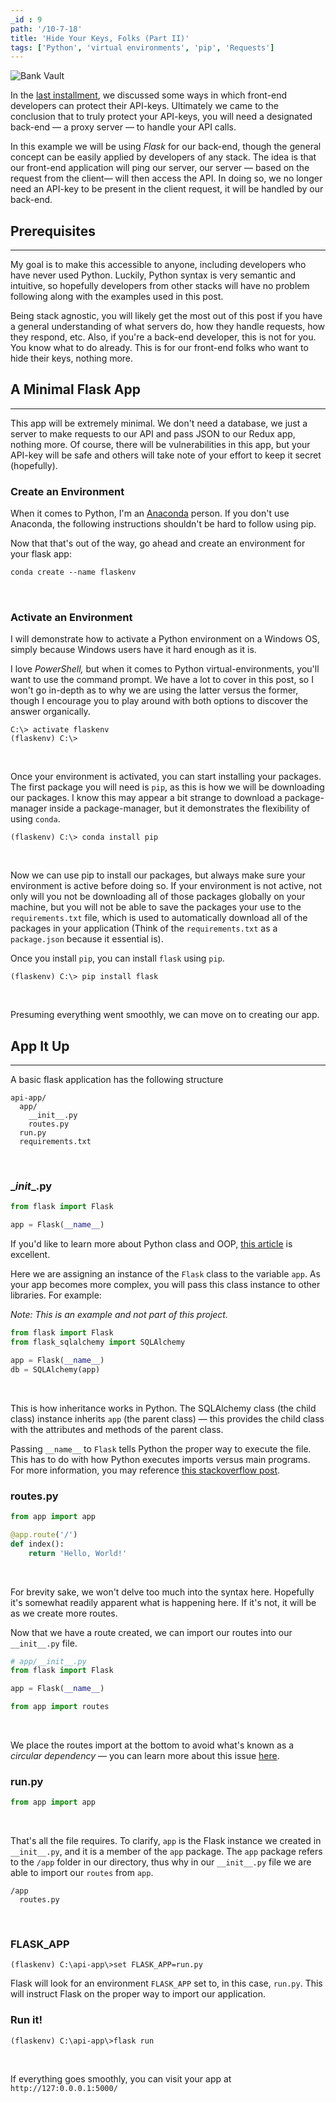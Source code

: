```yaml
---
_id : 9
path: '/10-7-18'
title: 'Hide Your Keys, Folks (Part II)'
tags: ['Python', 'virtual environments', 'pip', 'Requests']
--- 
```

![Bank Vault](https://upload.wikimedia.org/wikipedia/commons/thumb/8/87/WinonaSavingsBankVault.JPG/1024px-WinonaSavingsBankVault.JPG)

In the [last installment](https://dacrands.github.io/9-27-18), we discussed some ways in which front-end developers can protect their API-keys. Ultimately we came to the conclusion that to truly protect your API-keys, you will need a designated back-end &mdash; a proxy server &mdash; to handle your API calls.

In this example we will be using *Flask* for our back-end, though the general concept can be easily applied by developers of any stack. The idea is that our front-end application will ping our server, our server &mdash; based on the request from the client&mdash; will then access the API. In doing so, we no longer need an API-key to be present in the client request, it will be handled by our back-end.

## Prerequisites
---
My goal is to make this accessible to anyone, including developers who have never used Python. Luckily, Python syntax is very semantic and intuitive, so hopefully developers from other stacks will have no problem following along with the examples used in this post.

Being stack agnostic, you will likely get the most out of this post if you have a general understanding of what servers do, how they handle requests, how they respond, etc. Also, if you're a back-end developer, this is not for you. You know what to do already. This is for our front-end folks who want to hide their keys, nothing more. 


## A Minimal Flask App
---
This app will be extremely minimal. We don't need a database, we just a server to make requests to our API and pass JSON to our Redux app, nothing more. Of course, there will be vulnerabilities in this app, but your API-key will be safe and others will take note of your effort to keep it secret (hopefully).


### Create an Environment
When it comes to Python, I'm an [Anaconda](https://www.anaconda.com/download/) person. If you don't use Anaconda, the following instructions shouldn't be hard to follow using pip.


Now that that's out of the way, go ahead and create an environment for your flask app:

```ps
conda create --name flaskenv
```

<br>

### Activate an Environment
I will demonstrate how to activate a Python environment on a Windows OS, simply because Windows users have it hard enough as it is.

I love *PowerShell,* but when it comes to Python virtual-environments, you'll want to use the command prompt. We have a lot to cover in this post, so I won't go in-depth as to why we are using the latter versus the former, though I encourage you to play around with both options to discover the answer organically.

```commandline
C:\> activate flaskenv
(flaskenv) C:\> 

```

<br>

Once your environment is activated, you can start installing your packages. The first package you will need is `pip`, as this is how we will be downloading our packages. I know this may appear a bit strange to download a package-manager inside a package-manager, but it demonstrates the flexibility of using `conda`.

```
(flaskenv) C:\> conda install pip

```

<br>

Now we can use pip to install our packages, but always make sure your environment is active before doing so. If your environment is not active, not only will you not be downloading all of those packages globally on your machine, but you will not be able to save the packages your use to the `requirements.txt` file, which is used to automatically download all of the packages in your application (Think of the `requirements.txt` as a `package.json` because it essential is).



Once you install `pip`, you can install `flask` using `pip`.

```
(flaskenv) C:\> pip install flask

```

<br>

Presuming everything went smoothly, we can move on to creating our app.


## App It Up
---

A basic flask application has the following structure

```
api-app/
  app/
    __init__.py
    routes.py
  run.py
  requirements.txt
```

<br>

### \__init__.py
```python
from flask import Flask

app = Flask(__name__)
```

If you'd like to learn more about Python class and OOP, [this article](https://jeffknupp.com/blog/2014/06/18/improve-your-python-python-classes-and-object-oriented-programming/) is excellent.

Here we are assigning an instance of the `Flask` class to the variable `app`. As your app becomes more complex, you will pass this class instance to other libraries. For example:


*Note: This is an example and not part of this project.*
```python
from flask import Flask
from flask_sqlalchemy import SQLAlchemy

app = Flask(__name__)
db = SQLAlchemy(app)
```

<br>

This is how inheritance works in Python. The SQLAlchemy class (the child class) instance inherits `app` (the parent class) &mdash; this provides the child class with the attributes and methods of the parent class.

Passing `__name__` to `Flask` tells Python the proper way to execute the file. This has to do with how Python executes imports versus main programs. For more information, you may reference [this stackoverflow post](https://stackoverflow.com/questions/419163/what-does-if-name-main-do).

### routes.py
```python
from app import app

@app.route('/')
def index():
    return 'Hello, World!'
```

<br>

For brevity sake, we won't delve too much into the syntax here. Hopefully it's somewhat readily apparent what is happening here. If it's not, it will be as we create more routes.

Now that we have a route created, we can import our routes into our `__init__.py` file.

```python
# app/__init__.py
from flask import Flask

app = Flask(__name__)

from app import routes
```

<br>

We place the routes import at the bottom to avoid what's known as a *circular dependency* &mdash; you can learn more about this issue [here](https://stackabuse.com/python-circular-imports/).


### run.py
```python
from app import app
```

<br>

That's all the file requires. To clarify,  `app` is the Flask instance we created in `__init__.py`, and it is a member of the `app` package. The `app` package refers to the `/app` folder in our directory, thus why in our `__init__.py` file we are able to import our `routes` from `app`.

```
/app
  routes.py
```


<br>

### FLASK_APP
```
(flaskenv) C:\api-app\>set FLASK_APP=run.py
```

Flask will look for an environment `FLASK_APP` set to, in this case, `run.py`. This will instruct Flask on the proper way to import our application.


### Run it!
```
(flaskenv) C:\api-app\>flask run
```

<br>

If everything goes smoothly, you can visit your app at `http://127:0.0.0.1:5000/`